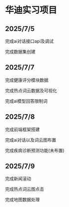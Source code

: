 # 华迪实习项目

## 2025/7/5 

完成ai对话接口api及调试

完成数据集创建

## 2025/7/7

完成健康评分模块数据

完成热点词云数据及可视化

完成ai模型回答限制词

## 2025/7/8

完成前端框架搭建

完成ai对话以及词云图布置

完成疾病诊断预测功能(未布置)

## 2025/7/9

完成新闻滚动

完成热点词云图点击

完成地图数据处理
